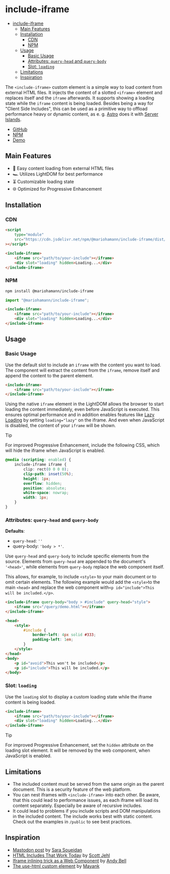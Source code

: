 # include-iframe

- [include-iframe](#include-iframe)
  - [Main Features](#main-features)
  - [Installation](#installation)
    - [CDN](#cdn)
    - [NPM](#npm)
  - [Usage](#usage)
    - [Basic Usage](#basic-usage)
    - [Attributes: `query-head` and `query-body`](#attributes-query-head-and-query-body)
    - [Slot: `loading`](#slot-loading)
  - [Limitations](#limitations)
  - [Inspiration](#inspiration)

The `<include-iframe>` custom element is a simple way to load content from external HTML files. It injects the content of a slotted `<iframe>` element and replaces itself and the `iframe` afterwards. It supports showing a loading state while the `iframe` content is being loaded. Besides being a way for "Client Side Includes", this can be used as a primitive way to offload performance heavy or dynamic content, as e. g. [Astro](https://astro.build/) does it with [Server Islands](https://astro.build/blog/future-of-astro-server-islands/).

-   [GitHub](https://github.com/mariohamann/include-iframe)
-   [NPM](https://www.npmjs.com/package/@mariohamann/include-iframe)
-   [Demo](https://include-iframe.mariohamann.com)

## Main Features

-   🚀 Easy content loading from external HTML files
-   🏎️ Utilizes LightDOM for best performance
-   ⏳ Customizable loading state
-   🌐 Optimized for Progressive Enhancement

## Installation

### CDN

```html
<script
	type="module"
	src="https://cdn.jsdelivr.net/npm/@mariohamann/include-iframe/dist/include-iframe.min.js"
></script>
```

```html
<include-iframe>
	<iframe src="path/to/your-include"></iframe>
	<div slot="loading" hidden>Loading...</div>
</include-iframe>
```

### NPM

```bash
npm install @mariohamann/include-iframe
```

```javascript
import "@mariohamann/include-iframe";
```

```html
<include-iframe>
	<iframe src="path/to/your-include"></iframe>
	<div slot="loading" hidden>Loading...</div>
</include-iframe>
```

## Usage

### Basic Usage

Use the default slot to include an `iframe` with the content you want to load. The component will extract the content from the `iframe`, remove itself and append the content to the parent element.

```html
<include-iframe>
	<iframe src="path/to/your-include"></iframe>
</include-iframe>
```

Using the native `iframe` element in the LightDOM allows the browser to start loading the content immediately, even before JavaScript is executed. This ensures optimal performance and in addition enables features like [Lazy Loading](https://developer.mozilla.org/en-US/docs/Web/Performance/Lazy_loading) by setting `loading="lazy"` on the iframe. And even when JavaScript is disabled, the content of your `iframe` will be shown.

> [!TIP]
> For improved Progressive Enhancement, include the following CSS, which will hide the iframe when JavaScript is enabled.

```css
@media (scripting: enabled) {
	include-iframe iframe {
		clip: rect(0 0 0 0);
		clip-path: inset(50%);
		height: 1px;
		overflow: hidden;
		position: absolute;
		white-space: nowrap;
		width: 1px;
	}
}
```

### Attributes: `query-head` and `query-body`

**Defaults**:

-   `query-head`: `''`
-   query-body: `'body > *'`.

Use `query-head` and `query-body` to include specific elements from the source. Elements from `query-head` are appended to the document's `'<head>'`, while elements from `query-body` replace the web component itself.

This allows, for example, to include `<style>` to your main document or to omit certain elements. The following example would add the `<style>`to the main `<head>` and replace the web component with`<p id="include">This will be included.</p>`.

```html
<include-iframe query-body="body > #include" query-head="style">
	<iframe src="/query/demo.html"></iframe>
</include-iframe>
```

```html
<head>
	<style>
		#include {
			border-left: 4px solid #333;
			padding-left: 1em;
		}
	</style>
</head>
<body>
	<p id="avoid">This won't be included</p>
	<p id="include">This will be included.</p>
</body>
```

### Slot: `loading`

Use the `loading` slot to display a custom loading state while the iframe content is being loaded.

```html
<include-iframe>
	<iframe src="path/to/your-include"></iframe>
	<div slot="loading" hidden>Loading...</div>
</include-iframe>
```

> [!TIP]
> For improved Progressive Enhancement, set the `hidden` attribute on the loading slot element. It will be removed by the web component, when JavaScript is enabled.

## Limitations

-   The included content must be served from the same origin as the parent document. This is a security feature of the web platform.
-   You can nest iframes with `<include-iframe>` into each other. Be aware, that this could lead to performance issues, as each iframe will load its content separately. Especially be aware of recursive includes.
-   It could lead to problems if you include scripts and DOM manipulations in the included content. The include works best with static content. Check out the examples in `/public` to see best practices.

## Inspiration

-   [Mastodon post](https://front-end.social/@SaraSoueidan/112769147677219641) by [Sara Soueidan](https://front-end.social/@SaraSoueidan)
-   [HTML Includes That Work Today](https://www.filamentgroup.com/lab/html-includes/#another-demo%3A-including-another-html-file) by [Scott Jehl](https://mstdn.social/@scottjehl)
-   [Iframe inlining trick as a Web Component](https://codepen.io/andybelldesign/project/full/DyVyPG) by [Andy Bell](https://mastodon.social/@andy@bell.bz)
-   [The use-html custom element](https://www.mayank.co/notes/use-html) by [Mayank](https://front-end.social/@mayank)
